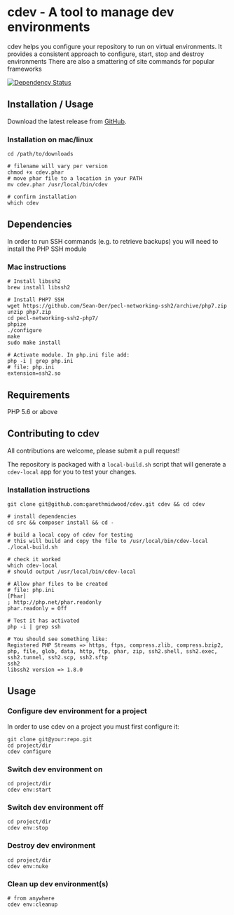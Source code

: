 cdev - A tool to manage dev environments
========================================

cdev helps you configure your repository to run on virtual environments.
It provides a consistent approach to configure, start, stop and destroy environments
There are also a smattering of site commands for popular frameworks

[![Dependency Status](https://www.versioneye.com/user/projects/599720fc0fb24f0bf7c2082a/badge.svg?style=flat)](https://www.versioneye.com/user/projects/599720fc0fb24f0bf7c2082a)

Installation / Usage
--------------------
Download the latest release from [GitHub](https://github.com/garethmidwood/cdev/releases/latest).

### Installation on mac/linux
```
cd /path/to/downloads

# filename will vary per version
chmod +x cdev.phar
# move phar file to a location in your PATH
mv cdev.phar /usr/local/bin/cdev

# confirm installation
which cdev
```

Dependencies
------------
In order to run SSH commands (e.g. to retrieve backups) you will need to install the PHP SSH module

### Mac instructions
```
# Install libssh2
brew install libssh2

# Install PHP7 SSH
wget https://github.com/Sean-Der/pecl-networking-ssh2/archive/php7.zip
unzip php7.zip
cd pecl-networking-ssh2-php7/
phpize
./configure
make
sudo make install

# Activate module. In php.ini file add:
php -i | grep php.ini
# file: php.ini
extension=ssh2.so
```


Requirements
------------
PHP 5.6 or above



Contributing to cdev
--------------------
All contributions are welcome, please submit a pull request!

The repository is packaged with a `local-build.sh` script that will generate a `cdev-local` app for you to test your changes.

### Installation instructions
```
git clone git@github.com:garethmidwood/cdev.git cdev && cd cdev

# install dependencies
cd src && composer install && cd -

# build a local copy of cdev for testing
# this will build and copy the file to /usr/local/bin/cdev-local
./local-build.sh

# check it worked
which cdev-local
# should output /usr/local/bin/cdev-local

# Allow phar files to be created
# file: php.ini
[Phar]
; http://php.net/phar.readonly
phar.readonly = Off

# Test it has activated
php -i | grep ssh

# You should see something like:
Registered PHP Streams => https, ftps, compress.zlib, compress.bzip2, php, file, glob, data, http, ftp, phar, zip, ssh2.shell, ssh2.exec, ssh2.tunnel, ssh2.scp, ssh2.sftp
ssh2
libssh2 version => 1.8.0
```



Usage
-----

### Configure dev environment for a project
In order to use cdev on a project you must first configure it:
```
git clone git@your:repo.git
cd project/dir
cdev configure
```

### Switch dev environment on
```
cd project/dir
cdev env:start
```

### Switch dev environment off
```
cd project/dir
cdev env:stop
```

### Destroy dev environment
```
cd project/dir
cdev env:nuke
```

### Clean up dev environment(s)
```
# from anywhere
cdev env:cleanup
```

